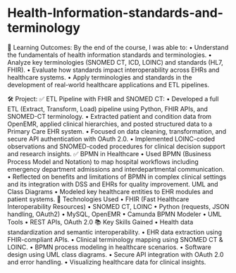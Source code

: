 # Health-Information-standards-and-terminology
🎯 Learning Outcomes:
By the end of the course, I was able to:
	•	Understand the fundamentals of health information standards and terminologies.
	•	Analyze key terminologies (SNOMED CT, ICD, LOINC) and standards (HL7, FHIR).
	•	Evaluate how standards impact interoperability across EHRs and healthcare systems.
	•	Apply terminologies and standards in the development of real-world healthcare applications and ETL pipelines.

 🛠️ Project:
✅ ETL Pipeline with FHIR and SNOMED CT:
	•	Developed a full ETL (Extract, Transform, Load) pipeline using Python, FHIR APIs, and SNOMED-CT terminology.
	•	Extracted patient and condition data from OpenEMR, applied clinical hierarchies, and posted structured data to a Primary Care EHR system.
	•	Focused on data cleaning, transformation, and secure API authentication with OAuth 2.0.
	•	Implemented LOINC-coded observations and SNOMED-coded procedures for clinical decision support and research insights.
 ✅ BPMN in Healthcare
	•	Used BPMN (Business Process Model and Notation) to map hospital workflows including emergency department admissions and interdepartmental communication.
	•	Reflected on benefits and limitations of BPMN in complex clinical settings and its integration with DSS and EHRs for quality improvement.
 UML and Class Diagrams
	•	Modeled key healthcare entities to EHR modules and patient systems.
 🧠 Technologies Used
	•	FHIR (Fast Healthcare Interoperability Resources)
	•	SNOMED CT, LOINC
	•	Python (requests, JSON handling, OAuth2)
	•	MySQL, OpenEMR
	•	Camunda BPMN Modeler
	•	UML Tools
	•	REST APIs, OAuth 2.0
 📚 Key Skills Gained
	•	Health data standardization and semantic interoperability.
	•	EHR data extraction using FHIR-compliant APIs.
	•	Clinical terminology mapping using SNOMED CT & LOINC.
	•	BPMN process modeling in healthcare scenarios.
	•	Software design using UML class diagrams.
	•	Secure API integration with OAuth 2.0 and error handling.
	•	Visualizing healthcare data for clinical insights.
